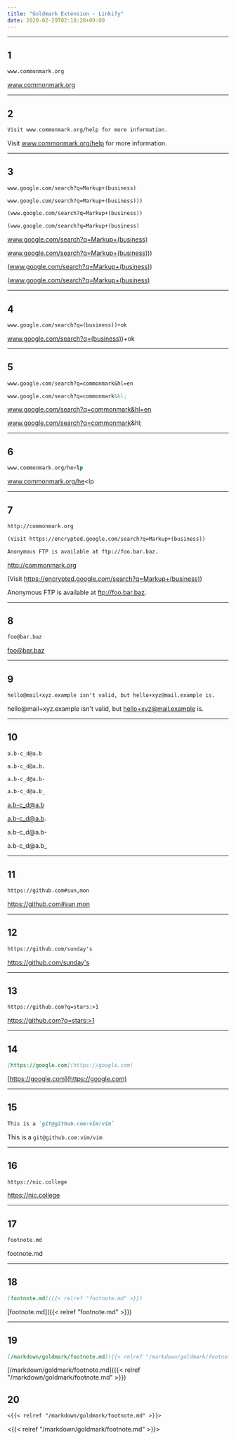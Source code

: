 ```yaml
---
title: "Goldmark Extension - Linkify"
date: 2020-02-29T02:10:28+09:00
---
```


---

## 1

```markdown
www.commonmark.org
```

www.commonmark.org

<!--more-->

---

## 2

```markdown
Visit www.commonmark.org/help for more information.
```

Visit www.commonmark.org/help for more information.

---

## 3

```markdown
www.google.com/search?q=Markup+(business)

www.google.com/search?q=Markup+(business)))

(www.google.com/search?q=Markup+(business))

(www.google.com/search?q=Markup+(business)
```

www.google.com/search?q=Markup+(business)

www.google.com/search?q=Markup+(business)))

(www.google.com/search?q=Markup+(business))

(www.google.com/search?q=Markup+(business)

---

## 4

```markdown
www.google.com/search?q=(business))+ok
```

www.google.com/search?q=(business))+ok

---

## 5

```markdown
www.google.com/search?q=commonmark&hl=en

www.google.com/search?q=commonmark&hl;
```

www.google.com/search?q=commonmark&hl=en

www.google.com/search?q=commonmark&hl;

---

## 6

```markdown
www.commonmark.org/he<lp
```

www.commonmark.org/he<lp

---

## 7

```markdown
http://commonmark.org

(Visit https://encrypted.google.com/search?q=Markup+(business))

Anonymous FTP is available at ftp://foo.bar.baz.
```

http://commonmark.org

(Visit https://encrypted.google.com/search?q=Markup+(business))

Anonymous FTP is available at ftp://foo.bar.baz.

---

## 8

```markdown
foo@bar.baz
```

foo@bar.baz

---

## 9

```markdown
hello@mail+xyz.example isn't valid, but hello+xyz@mail.example is.
```

hello@mail+xyz.example isn't valid, but hello+xyz@mail.example is.

---

## 10

```markdown
a.b-c_d@a.b

a.b-c_d@a.b.

a.b-c_d@a.b-

a.b-c_d@a.b_
```

a.b-c_d@a.b

a.b-c_d@a.b.

a.b-c_d@a.b-

a.b-c_d@a.b_

---

## 11

```markdown
https://github.com#sun,mon
```

https://github.com#sun,mon

---

## 12

```markdown
https://github.com/sunday's
```

https://github.com/sunday's

---

## 13

```markdown
https://github.com?q=stars:>1
```

https://github.com?q=stars:>1

---

## 14

```markdown
[https://google.com](https://google.com)
```

[https://google.com](https://google.com)

---

## 15

```markdown
This is a `git@github.com:vim/vim`
```

This is a `git@github.com:vim/vim`

---

## 16

```markdown
https://nic.college
```

https://nic.college

---

## 17

```markdown
footnote.md
```

footnote.md

---

## 18

```markdown
[footnote.md]({{< relref "footnote.md" >}})
```

[footnote.md]({{< relref "footnote.md" >}})

---

## 19

```markdown
[/markdown/goldmark/footnote.md]({{< relref "/markdown/goldmark/footnote.md" >}})
```

[/markdown/goldmark/footnote.md]({{< relref "/markdown/goldmark/footnote.md" >}})

## 20

```markdown
<{{< relref "/markdown/goldmark/footnote.md" >}}>
```

<{{< relref "/markdown/goldmark/footnote.md" >}}>
